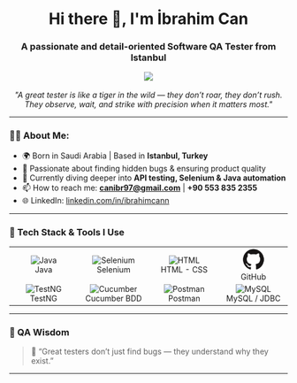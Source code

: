 <h1 align="center">Hi there 👋, I'm İbrahim Can</h1>
<h3 align="center">A passionate and detail-oriented Software QA Tester from Istanbul</h3>

<p align="center">
  <img src="https://media.giphy.com/media/FcqKy4Kj7XOK0hCW4g/giphy.gif" width="400"/>
</p>

<p align="center"><i>"A great tester is like a tiger in the wild — they don’t roar, they don’t rush. They observe, wait, and strike with precision when it matters most."</i></p>

---

### 👨‍💻 About Me:

- 🌍 Born in Saudi Arabia | Based in **Istanbul, Turkey**  
- 🧪 Passionate about finding hidden bugs & ensuring product quality  
- 🌱 Currently diving deeper into **API testing, Selenium & Java automation**  
- 📫 How to reach me: **canibr97@gmail.com** | **+90 553 835 2355**  
- 🌐 LinkedIn: [linkedin.com/in/ibrahimcann](https://www.linkedin.com/in/ibrahimcann)

---

### 🧰 Tech Stack & Tools I Use

<div align="center">
  
<table>
  <tr>
    <td align="center" width="130">
      <img src="https://cdn.jsdelivr.net/gh/devicons/devicon/icons/java/java-original.svg" width="40" height="40" alt="Java"/><br/>Java
    </td>
    <td align="center" width="130">
      <img src="https://www.vectorlogo.zone/logos/selenium/selenium-icon.svg" width="40" height="40" alt="Selenium"/><br/>Selenium
    </td>
    <td align="center" width="130">
      <img src="https://cdn.jsdelivr.net/gh/devicons/devicon/icons/html5/html5-original.svg" width="40" height="40" alt="HTML"/><br/>HTML - CSS
    </td>
    <td align="center" width="130">
      <img src="https://raw.githubusercontent.com/devicons/devicon/master/icons/github/github-original.svg" width="40" height="40" alt="GitHub"/><br/>GitHub
    </td>
  </tr>
  <tr>
    <td align="center">
      <img src="https://cdn.worldvectorlogo.com/logos/testng.svg" width="40" height="40" alt="TestNG"/><br/>TestNG
    </td>
    <td align="center">
      <img src="https://cdn.worldvectorlogo.com/logos/cucumber.svg" width="40" height="40" alt="Cucumber"/><br/>Cucumber BDD
    </td>
    <td align="center">
      <img src="https://www.vectorlogo.zone/logos/getpostman/getpostman-icon.svg" width="40" height="40" alt="Postman"/><br/>Postman
    </td>
    <td align="center">
      <img src="https://cdn.jsdelivr.net/gh/devicons/devicon/icons/mysql/mysql-original.svg" width="40" height="40" alt="MySQL"/><br/>MySQL / JDBC
    </td>
  </tr>
</table>

</div>

---

### 💬 QA Wisdom
> 🐞 “Great testers don’t just find bugs — they understand why they exist.”

---
